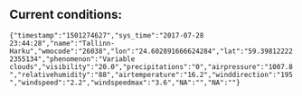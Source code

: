 ## Current conditions: 
 ``` {"timestamp":"1501274627","sys_time":"2017-07-28 23:44:28","name":"Tallinn-Harku","wmocode":"26038","lon":"24.602891666624284","lat":"59.398122222355134","phenomenon":"Variable clouds","visibility":"20.0","precipitations":"0","airpressure":"1007.8","relativehumidity":"88","airtemperature":"16.2","winddirection":"195","windspeed":"2.2","windspeedmax":"3.6","NA":"","NA":""} ```
